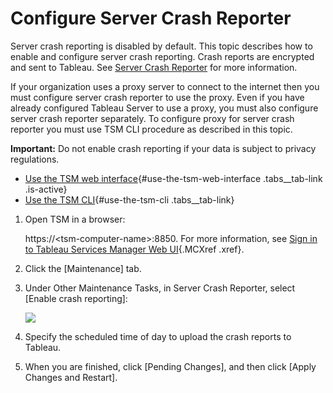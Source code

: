 

Configure Server Crash Reporter
===============================
Server crash reporting is disabled by default. This topic describes how
to enable and configure server crash reporting. Crash reports are
encrypted and sent to Tableau. See [Server Crash
Reporter](https://help.tableau.com/current/server/en-us/crashdata_server.htm) for more information.

If your organization uses a proxy server to connect to the internet then
you must configure server crash reporter to use the proxy. Even if you
have already configured Tableau Server to use a proxy, you must also
configure server crash reporter separately. To configure proxy for
server crash reporter you must use TSM CLI procedure as described in
this topic.

**Important:** Do not enable crash reporting if your data is subject to
privacy regulations.


-   [Use the TSM web
    interface](https://help.tableau.com/current/server/en-us/crashdata_server_config_keys.htm#use-the-tsm-web-interface){#use-the-tsm-web-interface
    .tabs__tab-link .is-active}
-   [Use the TSM
    CLI](https://help.tableau.com/current/server/en-us/crashdata_server_config_keys.htm#use-the-tsm-cli){#use-the-tsm-cli
    .tabs__tab-link}


1.  Open TSM in a browser:

    https://\<tsm-computer-name\>:8850. For more information, see [Sign
    in to Tableau Services Manager Web
    UI](https://help.tableau.com/current/server/en-us/sign_in_tsm.htm){.MCXref
    .xref}.

2.  Click the [Maintenance] tab.

3.  Under Other Maintenance Tasks, in Server Crash Reporter, select
    [Enable crash reporting]:

    ![](./Configure%20Server%20Crash%20Reporter%20-%20Tableau_files/tsm-ui-crash-reporter.png)

4.  Specify the scheduled time of day to upload the crash reports to
    Tableau.

5.  When you are finished, click [Pending Changes], and then
    click [Apply Changes and Restart].

